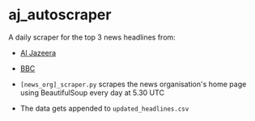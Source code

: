 # aj_autoscraper

A daily scraper for the top 3 news headlines from:
- [Al Jazeera](https://www.aljazeera.com/)
- [BBC](https://www.bbc.com/)


- `[news_org]_scraper.py` scrapes the news organisation's home page using BeautifulSoup every day at 5.30 UTC
- The data gets appended to `updated_headlines.csv`